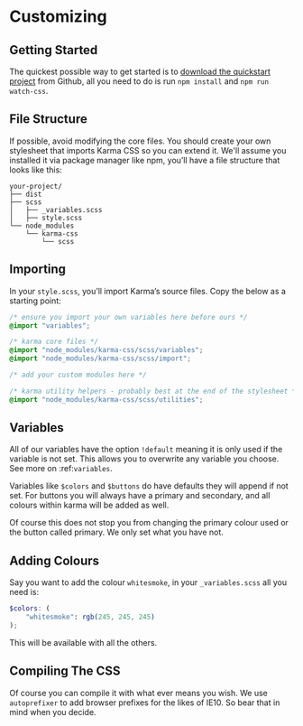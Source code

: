# Customizing

## Getting Started

The quickest possible way to get started is to 
[download the quickstart project](https://github.com/AccentDesign/karma-css-starter/archive/master.zip)
from Github, all you need to do 
is run `npm install` and `npm run watch-css`.

## File Structure

If possible, avoid modifying the core files. You should create your own stylesheet 
that imports Karma CSS so you can extend it. We'll assume you installed it via package manager like npm, 
you’ll have a file structure that looks like this:

```
your-project/
├── dist
├── scss
│   ├── _variables.scss
│   ├── style.scss
└── node_modules
    └── karma-css
        └── scss
```

## Importing

In your `style.scss`, you’ll import Karma’s source files. Copy the below as a starting point:

```scss
/* ensure you import your own variables here before ours */
@import "variables";

/* karma core files */
@import "node_modules/karma-css/scss/variables";
@import "node_modules/karma-css/scss/import";

/* add your custom modules here */

/* karma utility helpers - probably best at the end of the stylesheet */
@import "node_modules/karma-css/scss/utilities";
```

## Variables

All of our variables have the option ``!default`` meaning it is only used if the variable is not set.
This allows you to overwrite any variable you choose. See more on :ref:`variables`.

Variables like ``$colors`` and ``$buttons`` do have defaults they will append if not set.
For buttons you will always have a primary and secondary, and all colours within karma will be added as well.

Of course this does not stop you from changing the primary colour used or the button called primary. We only set
what you have not.

## Adding Colours

Say you want to add the colour ``whitesmoke``, in your ``_variables.scss`` all you need is:

```scss
$colors: (
    "whitesmoke": rgb(245, 245, 245)
);
```

This will be available with all the others.

## Compiling The CSS

Of course you can compile it with what ever means you wish. We use ``autoprefixer`` 
to add browser prefixes for the likes of IE10. So bear that in mind when you decide.
